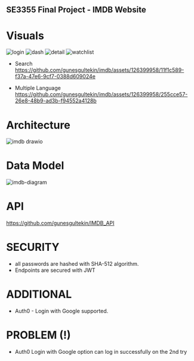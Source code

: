 ## SE3355 Final Project - IMDB Website
# Visuals
![login](https://github.com/gunesgultekin/imdb/assets/126399958/2750b200-1506-4df5-94e6-7b15c8c0b9ab)
![dash](https://github.com/gunesgultekin/imdb/assets/126399958/7d5f83e6-4c72-44c7-8fb0-a7e5c3ca4491)
![detail](https://github.com/gunesgultekin/imdb/assets/126399958/8fdd3290-dd93-48bc-89d9-02ce6c013d25)
![watchlist](https://github.com/gunesgultekin/imdb/assets/126399958/38b9d6bb-ba66-4ef5-ba9c-7dc7541f6746)

* Search
https://github.com/gunesgultekin/imdb/assets/126399958/11f1c589-f37a-47e6-9cf7-0388d609024e

* Multiple Language
https://github.com/gunesgultekin/imdb/assets/126399958/255cce57-26e8-48b9-ad3b-f94552a4128b

# Architecture
![imdb drawio](https://github.com/gunesgultekin/imdb/assets/126399958/33addd70-f1f3-429c-9993-a9210930e4ad)

# Data Model
![imdb-diagram](https://github.com/gunesgultekin/imdb/assets/126399958/3502b020-ba84-4eb2-892a-426be0736de2)

# API
https://github.com/gunesgultekin/IMDB_API

# SECURITY
- all passwords are hashed with SHA-512 algorithm.
- Endpoints are secured with JWT
  
# ADDITIONAL
- Auth0 - Login with Google supported.

# PROBLEM (!)
- Auth0 Login with Google option can log in successfully on the 2nd try
